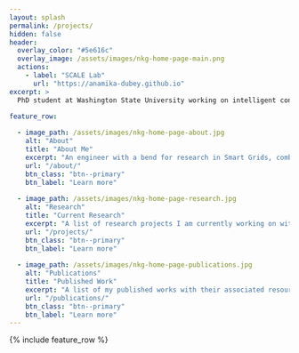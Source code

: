 ```yaml
---
layout: splash
permalink: /projects/
hidden: false
header:
  overlay_color: "#5e616c"
  overlay_image: /assets/images/nkg-home-page-main.png
  actions:
    - label: "SCALE Lab"
      url: "https://anamika-dubey.github.io"
excerpt: >
  PhD student at Washington State University working on intelligent control of networked buildings.<br />
  
feature_row:

  - image_path: /assets/images/nkg-home-page-about.jpg
    alt: "About"
    title: "About Me"
    excerpt: "An engineer with a bend for research in Smart Grids, combining Power Systems, Control Systems, and Machine Learning to create an autonomous energy grid."
    url: "/about/"
    btn_class: "btn--primary"
    btn_label: "Learn more"
    
  - image_path: /assets/images/nkg-home-page-research.jpg
    alt: "Research"
    title: "Current Research"
    excerpt: "A list of research projects I am currently working on with their associated resources."
    url: "/projects/"
    btn_class: "btn--primary"
    btn_label: "Learn more"    
  
  - image_path: /assets/images/nkg-home-page-publications.jpg
    alt: "Publications"
    title: "Published Work"
    excerpt: "A list of my published works with their associated resources."
    url: "/publications/"
    btn_class: "btn--primary"
    btn_label: "Learn more"
---
```


{% include feature_row %}

